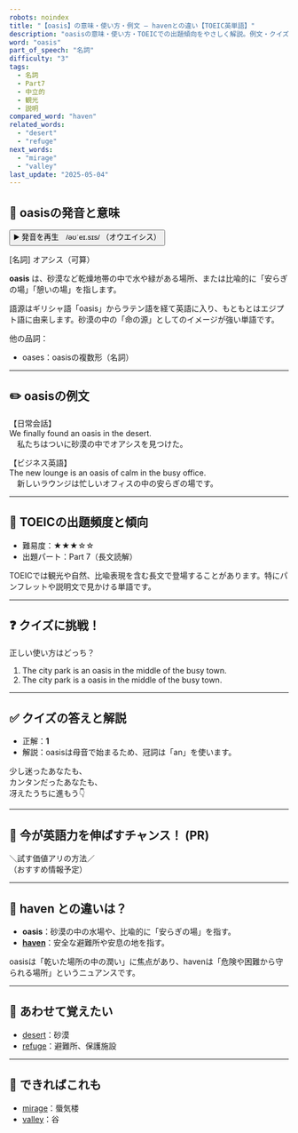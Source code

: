 ```yaml
---
robots: noindex
title: "【oasis】の意味・使い方・例文 ― havenとの違い【TOEIC英単語】"
description: "oasisの意味・使い方・TOEICでの出題傾向をやさしく解説。例文・クイズ付きでhavenとの違いもわかりやすく学べます。"
word: "oasis"
part_of_speech: "名詞"
difficulty: "3"
tags:
  - 名詞
  - Part7
  - 中立的
  - 観光
  - 説明
compared_word: "haven"
related_words:
  - "desert"
  - "refuge"
next_words:
  - "mirage"
  - "valley"
last_update: "2025-05-04"
---
```


## 🔰 oasisの発音と意味

<button class="play-audio" onclick="playTTS('oasis')">
  <span class="play-audio-main">
    ▶️ 発音を再生　/əʊˈeɪ.sɪs/
  </span>
  <span class="play-audio-sub">
    （オウエイシス）
  </span>
</button>

[名詞] オアシス（可算）

**oasis** は、砂漠など乾燥地帯の中で水や緑がある場所、または比喩的に「安らぎの場」「憩いの場」を指します。

語源はギリシャ語「oasis」からラテン語を経て英語に入り、もともとはエジプト語に由来します。砂漠の中の「命の源」としてのイメージが強い単語です。

他の品詞：  
- oases：oasisの複数形（名詞）

---

## ✏️ oasisの例文

【日常会話】  
We finally found an oasis in the desert.  
　私たちはついに砂漠の中でオアシスを見つけた。

【ビジネス英語】  
The new lounge is an oasis of calm in the busy office.  
　新しいラウンジは忙しいオフィスの中の安らぎの場です。

---

## 🎯 TOEICの出題頻度と傾向

- 難易度：★★★☆☆
- 出題パート：Part 7（長文読解）

TOEICでは観光や自然、比喩表現を含む長文で登場することがあります。特にパンフレットや説明文で見かける単語です。

---

## ❓ クイズに挑戦！

正しい使い方はどっち？

1. The city park is an oasis in the middle of the busy town.  
2. The city park is a oasis in the middle of the busy town.

---

## ✅ クイズの答えと解説

- 正解：**1**
- 解説：oasisは母音で始まるため、冠詞は「an」を使います。

少し迷ったあなたも、  
カンタンだったあなたも、  
冴えたうちに進もう👇️

---

## 🚀 今が英語力を伸ばすチャンス！ (PR)

<div class="info-center">
＼試す価値アリの方法／<br>  
（おすすめ情報予定）
</div>

---

## 🤔  haven との違いは？

- **oasis**：砂漠の中の水場や、比喩的に「安らぎの場」を指す。
- **[haven](/haven)**：安全な避難所や安息の地を指す。

oasisは「乾いた場所の中の潤い」に焦点があり、havenは「危険や困難から守られる場所」というニュアンスです。

---

## 🧩 あわせて覚えたい

- [desert](/desert)：砂漠
- [refuge](/refuge)：避難所、保護施設

---

## 📖 できればこれも

- [mirage](/mirage)：蜃気楼
- [valley](/valley)：谷

<!-- cvid: aid48_bid19 -->
